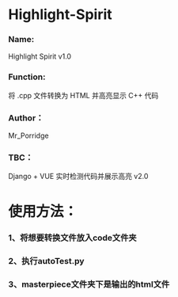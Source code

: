 # Highlight-Spirit

### Name: 
Highlight Spirit v1.0
### Function: 
将 .cpp 文件转换为 HTML 并高亮显示 C++ 代码
### Author：
Mr_Porridge
### TBC：
Django + VUE 实时检测代码并展示高亮 v2.0

# 使用方法：
### 1、将想要转换文件放入code文件夹
### 2、执行autoTest.py
### 3、masterpiece文件夹下是输出的html文件
